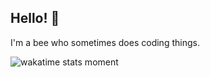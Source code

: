 ## Hello! 🐝

I'm a bee who sometimes does coding things.

![wakatime stats moment](https://github-readme-stats.vercel.app/api/wakatime?username=bobbahbrown&show_icons=true)